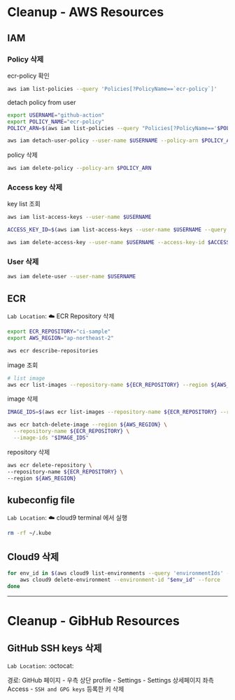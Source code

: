 # Cleanup - AWS Resources

## IAM
### Policy 삭제
ecr-policy 확인
```bash
aws iam list-policies --query 'Policies[?PolicyName==`ecr-policy`]'
```

detach policy from user
```bash
export USERNAME="github-action"
export POLICY_NAME="ecr-policy"
POLICY_ARN=$(aws iam list-policies --query "Policies[?PolicyName=='$POLICY_NAME'].Arn" --output text)

aws iam detach-user-policy --user-name $USERNAME --policy-arn $POLICY_ARN
```

policy 삭제
```bash
aws iam delete-policy --policy-arn $POLICY_ARN
```

### Access key 삭제
key list 조회
```bash
aws iam list-access-keys --user-name $USERNAME
```

```bash
ACCESS_KEY_ID=$(aws iam list-access-keys --user-name $USERNAME --query "AccessKeyMetadata[*].AccessKeyId" --output text)

aws iam delete-access-key --user-name $USERNAME --access-key-id $ACCESS_KEY_ID
```

### User 삭제
```bash
aws iam delete-user --user-name $USERNAME
```



## ECR
`Lab Location`: :cloud:
ECR Repository 삭제
```bash
export ECR_REPOSITORY="ci-sample"
export AWS_REGION="ap-northeast-2"

aws ecr describe-repositories
```

image 조회
```bash
# list image
aws ecr list-images --repository-name ${ECR_REPOSITORY} --region ${AWS_REGION} --query 'imageIds[*]' --output text
```
image 삭제
```bash
IMAGE_IDS=$(aws ecr list-images --repository-name ${ECR_REPOSITORY} --region ${AWS_REGION} --query 'imageIds[*]' --output json)

aws ecr batch-delete-image --region ${AWS_REGION} \
  --repository-name ${ECR_REPOSITORY} \
  --image-ids "$IMAGE_IDS"
```

repository 삭제
```bash
aws ecr delete-repository \
--repository-name ${ECR_REPOSITORY} \
--region ${AWS_REGION}
```

## kubeconfig file
`Lab Location`: :cloud:
cloud9 terminal 에서 실행
```bash
rm -rf ~/.kube
```

## Cloud9 삭제

```bash
for env_id in $(aws cloud9 list-environments --query 'environmentIds' --output text); do
    aws cloud9 delete-environment --environment-id "$env_id" --force
done
```
---
# Cleanup - GibHub Resources
## GitHub SSH keys 삭제
`Lab Location`: :octocat:

경로: GitHub 페이지 - 우측 상단 profile - Settings - Settings 상세페이지 좌측 Access - `SSH and GPG keys`
등록한 키 삭제
